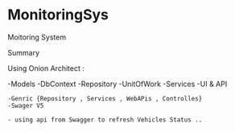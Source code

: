 # MonitoringSys
Moitoring System 


Summary

Using Onion Architect :

  -Models
  -DbContext
  -Repository
  -UnitOfWork
  -Services
  -UI & API
	
	
	-Genric {Repository , Services , WebAPis , Controlles}
	-Swager V5
	
	- using api from Swagger to refresh Vehicles Status ..
